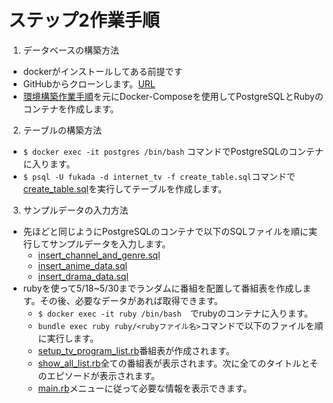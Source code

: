 # ステップ2作業手順
1. データベースの構築方法
- dockerがインストールしてある前提です
- GitHubからクローンします。[URL](git@github.com:fukada-m/apprentice.git)
- [環境構築作業手順](https://www.notion.so/Ruby-PostgreSQL-3146f41cd91148b4b0a4ab29d509f7d9?pvs=4)を元にDocker-Composeを使用してPostgreSQLとRubyのコンテナを作成します。
2. テーブルの構築方法
- ```$ docker exec -it postgres /bin/bash``` コマンドでPostgreSQLのコンテナに入ります。
- ```$ psql -U fukada -d internet_tv -f create_table.sql```コマンドで[create_table.sql](../../../docker/internetTV/src/postgres/sql/create_table.sql)を実行してテーブルを作成します。
3. サンプルデータの入力方法
- 先ほどと同じようにPostgreSQLのコンテナで以下のSQLファイルを順に実行してサンプルデータを入力します。
    - [insert_channel_and_genre.sql](../../../docker/internetTV/src/postgres/sql/insert_channel_and_genre.sql)
    - [insert_anime_data.sql](../../../docker/internetTV/src/postgres/sql/insert_anime_data.sql)
    - [insert_drama_data.sql](../../../docker/internetTV/src/postgres/sql/insert_drama_data.sql)
- rubyを使って5/18~5/30までランダムに番組を配置して番組表を作成します。その後、必要なデータがあれば取得できます。
    - ```$ docker exec -it ruby /bin/bash```　でrubyのコンテナに入ります。
    - ```bundle exec ruby ruby/<rubyファイル名>```コマンドで以下のファイルを順に実行します。
    - [setup_tv_program_list.rb](../../../docker/internetTV/src/ruby/script/setup_tv_program_list.rb)番組表が作成されます。
    - [show_all_list.rb](../../../docker/internetTV/src/ruby/script/show_all_list.rb)全ての番組表が表示されます。次に全てのタイトルとそのエピソードが表示されます。
    - [main.rb](../../../docker/internetTV/src/ruby/script/main.rb)メニューに従って必要な情報を表示できます。